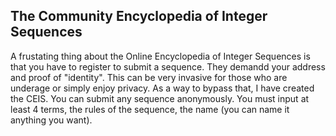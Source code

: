 ## The Community Encyclopedia of Integer Sequences

A frustating thing about the Online Encyclopedia of Integer Sequences is that you have to register to submit a sequence. They demandd your address and proof of "identity". This can be very invasive for those who are underage or simply enjoy privacy. As a way to bypass that, I have created the CEIS. You can submit any sequence anonymously. You must input at least 4 terms, the rules of the sequence, the name (you can name it anything you want). 
